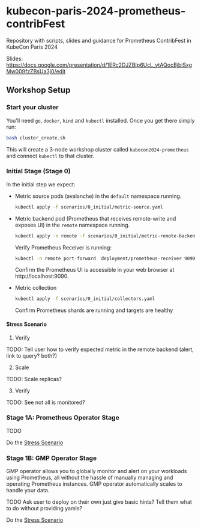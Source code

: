 # kubecon-paris-2024-prometheus-contribFest

Repository with scripts, slides and guidance for Prometheus ContribFest in KubeCon Paris 2024

Slides: https://docs.google.com/presentation/d/1ERc2DJZBIp6UcL_vtAQocBjbiSxgMw009fzZBsUa3j0/edit

## Workshop Setup

### Start your cluster

You'll need `go`, `docker`, `kind` and `kubectl` installed. Once you get there simply
run:

```sh 
bash cluster_create.sh
```

This will create a 3-node workshop cluster called `kubecon2024-prometheus` and connect `kubectl` to that cluster.

### Initial Stage (Stage 0)

In the initial step we expect:

* Metric source pods (avalanche) in the `default` namespace running.

  ```bash
  kubectl apply -f scenarios/0_initial/metric-source.yaml
  ```

* Metric backend pod (Prometheus that receives remote-write and exposes UI) in the `remote` namespace running.

  ```bash
  kubectl apply -n remote -f scenarios/0_initial/metric-remote-backend.yaml
  ```

  Verify Prometheus Receiver is running:
  
  ```bash
  kubectl -n remote port-forward  deployment/prometheus-receiver 9090
  ```
  
  Confirm the Prometheus UI is accessible in your web browser at http://localhost:9090.

* Metric collection

  ```bash
  kubectl apply -f scenarios/0_initial/collectors.yaml
  ```

  Confirm Prometheus shards are running and targets are healthy
  

#### Stress Scenario

1. Verify

TODO: Tell user how to verify expected metric in the remote backend (alert, link to query? both?)

2. Scale

TODO: Scale replicas?

3. Verify
   
TODO: See not all is monitored?

### Stage 1A: Prometheus Operator Stage

TODO

Do the [Stress Scenario](#stress-scenario)

### Stage 1B: GMP Operator Stage

GMP operator allows you to globally monitor and alert on your workloads using Prometheus,
all without the hassle of manually managing and operating Prometheus instances. GMP operator automatically scales to handle your data.

TODO Ask user to deploy on their own just give basic hints? Tell them what to do without providing yamls?

Do the [Stress Scenario](#stress-scenario)

